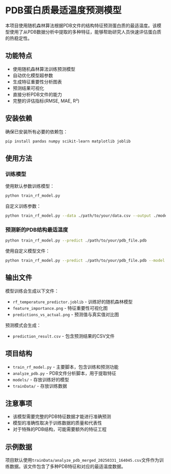 # PDB蛋白质最适温度预测模型

本项目使用随机森林算法根据PDB文件的结构特征预测蛋白质的最适温度。该模型使用了从PDB数据分析中提取的多种特征，能够帮助研究人员快速评估蛋白质的热稳定性。

## 功能特点

- 使用随机森林算法训练预测模型
- 自动优化模型超参数
- 生成特征重要性分析图表
- 预测结果可视化
- 直接分析PDB文件的能力
- 完整的评估指标(RMSE, MAE, R²)

## 安装依赖

确保已安装所有必要的依赖包：

```bash
pip install pandas numpy scikit-learn matplotlib joblib
```

## 使用方法

### 训练模型

使用默认参数训练模型：

```bash
python train_rf_model.py
```

自定义训练参数：

```bash
python train_rf_model.py --data ./path/to/your/data.csv --output ./models_custom
```

### 预测新的PDB结构最适温度

```bash
python train_rf_model.py --predict ./path/to/your/pdb_file.pdb
```

使用自定义模型文件：

```bash
python train_rf_model.py --predict ./path/to/your/pdb_file.pdb --model ./path/to/your/model.joblib
```

## 输出文件

模型训练会生成以下文件：

- `rf_temperature_predictor.joblib` - 训练好的随机森林模型
- `feature_importance.png` - 特征重要性可视化图
- `predictions_vs_actual.png` - 预测值与真实值对比图

预测模式会生成：

- `prediction_result.csv` - 包含预测结果的CSV文件

## 项目结构

- `train_rf_model.py` - 主要脚本，包含训练和预测功能
- `analyze_pdb.py` - PDB文件分析脚本，用于提取特征
- `models/` - 存放训练好的模型
- `trainData/` - 存放训练数据

## 注意事项

- 该模型需要完整的PDB特征数据才能进行准确预测
- 模型的准确性取决于训练数据的质量和代表性
- 对于特殊的PDB结构，可能需要额外的特征工程

## 示例数据

项目默认使用`trainData/analyze_pdb_merged_20250331_164045.csv`文件作为训练数据。该文件包含了多种PDB特征和对应的最适温度数据。
